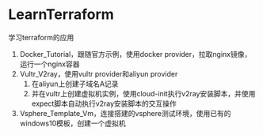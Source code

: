 # LearnTerraform
学习terraform的应用

1. Docker_Tutorial，跟随官方示例，使用docker provider，拉取nginx镜像，运行一个nginx容器
2. Vultr_V2ray，使用vultr provider和aliyun provider
    1. 在aliyun上创建子域名A记录
    2. 并在vultr上创建虚拟机实例，使用cloud-init执行v2ray安装脚本，并使用expect脚本自动执行v2ray安装脚本的交互操作
3. Vsphere_Template_Vm，连接搭建的vsphere测试环境，使用已有的windows10模板，创建一个虚拟机